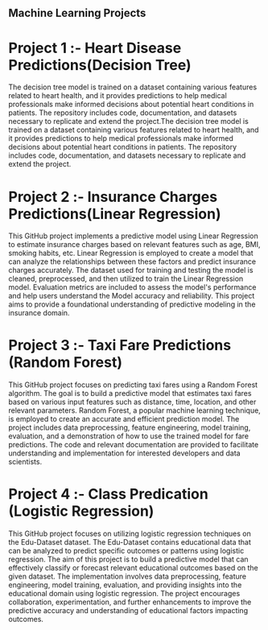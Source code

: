 ## Machine Learning Projects
# Project 1 :- Heart Disease Predictions(Decision Tree)
The decision tree model is trained on a dataset containing various features related to heart health, and it provides predictions to help medical professionals make informed decisions about potential heart conditions in patients. The repository includes code, documentation, and datasets necessary to replicate and extend the project.The decision tree model is trained on a dataset containing various features related to heart health, and it provides predictions to help medical professionals make informed decisions about potential heart conditions in patients. The repository includes code, documentation, and datasets necessary to replicate and extend the project.
# Project 2 :-  Insurance Charges Predictions(Linear Regression)
This GitHub project implements a predictive model using Linear Regression to estimate insurance charges based on relevant features such as age, BMI, smoking habits, etc. Linear Regression is employed to create a model that can analyze the relationships between these factors and predict insurance charges accurately. The dataset used for training and testing the model is cleaned, preprocessed, and then utilized to train the Linear Regression model. Evaluation metrics are included to assess the model's performance and help users understand the Model accuracy and reliability. This project aims to provide a foundational understanding of predictive modeling in the insurance domain.
# Project 3 :- Taxi Fare Predictions (Random Forest)
This GitHub project focuses on predicting taxi fares using a Random Forest algorithm. The goal is to build a predictive model that estimates taxi fares based on various input features such as distance, time, location, and other relevant parameters. Random Forest, a popular machine learning technique, is employed to create an accurate and efficient prediction model. The project includes data preprocessing, feature engineering, model training, evaluation, and a demonstration of how to use the trained model for fare predictions. The code and relevant documentation are provided to facilitate understanding and implementation for interested developers and data scientists.
# Project 4 :- Class Predication (Logistic Regression) 
This GitHub project focuses on utilizing logistic regression techniques on the Edu-Dataset dataset. The Edu-Dataset contains educational data that can be analyzed to predict specific outcomes or patterns using logistic regression. The aim of this project is to build a predictive model that can effectively classify or forecast relevant educational outcomes based on the given dataset. The implementation involves data preprocessing, feature engineering, model training, evaluation, and providing insights into the educational domain using logistic regression. The project encourages collaboration, experimentation, and further enhancements to improve the predictive accuracy and understanding of educational factors impacting outcomes.

